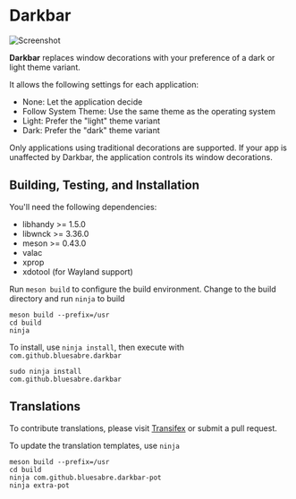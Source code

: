 # Darkbar

![Screenshot](data/screenshots/1x.png?raw=true)

**Darkbar** replaces window decorations with your preference of a dark or light theme variant.

It allows the following settings for each application:

- None: Let the application decide
- Follow System Theme: Use the same theme as the operating system
- Light: Prefer the "light" theme variant
- Dark: Prefer the "dark" theme variant

Only applications using traditional decorations are supported. If your app is unaffected by Darkbar, the application controls its window decorations.

## Building, Testing, and Installation

You'll need the following dependencies:

* libhandy >= 1.5.0
* libwnck >= 3.36.0
* meson >= 0.43.0
* valac
* xprop
* xdotool (for Wayland support)

Run `meson build` to configure the build environment. Change to the build directory and run `ninja` to build

    meson build --prefix=/usr
    cd build
    ninja

To install, use `ninja install`, then execute with `com.github.bluesabre.darkbar`

    sudo ninja install
    com.github.bluesabre.darkbar

## Translations

To contribute translations, please visit [Transifex](https://www.transifex.com/bluesabreorg/darkbar) or submit a pull request.

To update the translation templates, use `ninja`

    meson build --prefix=/usr
    cd build
    ninja com.github.bluesabre.darkbar-pot
    ninja extra-pot
